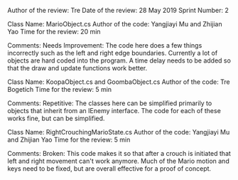 Author of the review: Tre 
Date of the review: 28 May 2019 
Sprint Number: 2

Class Name: MarioObject.cs 
Author of the code: Yangjiayi Mu and Zhijian Yao 
Time for the review: 20 min 

Comments: 
    Needs Improvement:
        The code here does a few things incorrectly such as the left and right edge boundaries. 
        Currently a lot of objects are hard coded into the program. 
        A time delay needs to be added so that the draw and update functions work better.

Class Name: KoopaObject.cs and GoombaObject.cs 
Author of the code: Tre Bogetich 
Time for the review: 5 min 

Comments: 
    Repetitive: 
        The classes here can be simplified primarily to objects that inherit from an IEnemy interface. 
        The code for each of these works fine, but can be simplified.

Class Name: RightCrouchingMarioState.cs 
Author of the code: Yangjiayi Mu and Zhijian Yao 
Time for the review: 5 min 

Comments: 
    Broken: 
        This code makes it so that after a crouch is initiated that left and right movement can't work anymore. 
        Much of the Mario motion and keys need to be fixed, but are overall effective for a proof of concept.

